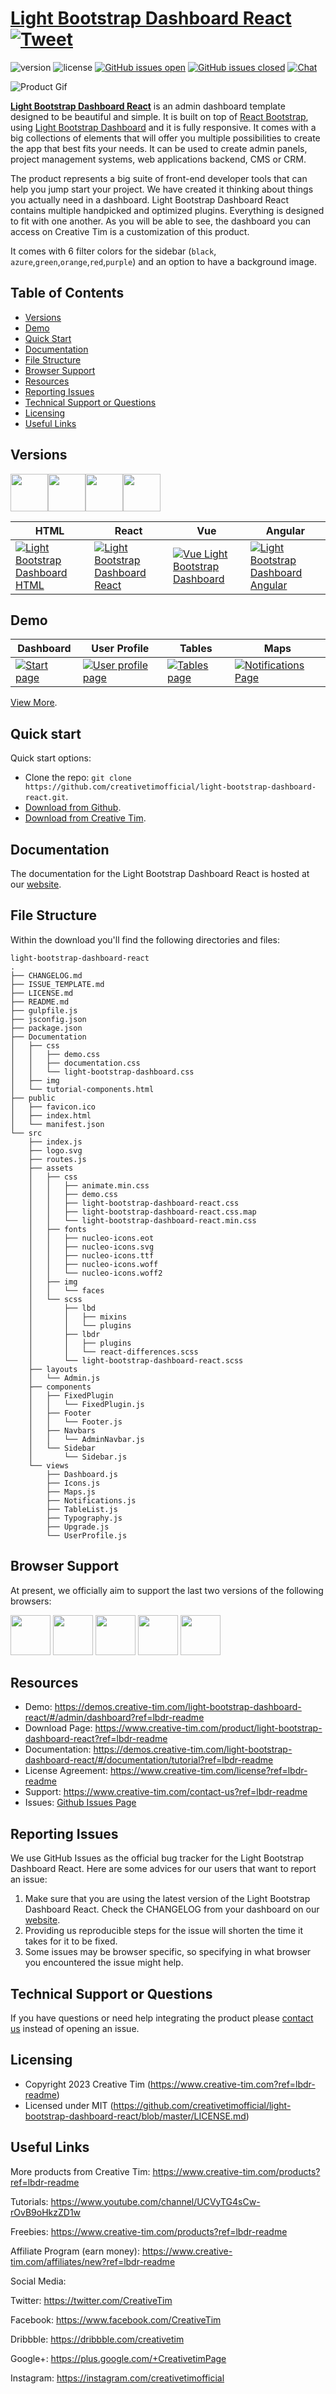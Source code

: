 # [Light Bootstrap Dashboard React](https://demos.creative-tim.com/light-bootstrap-dashboard-react/#/?ref=lbdr-readme) [![Tweet](https://img.shields.io/twitter/url/http/shields.io.svg?style=social&logo=twitter)](https://twitter.com/intent/tweet?url=https%3A%2F%2Fcreativetimofficial.github.io%2Flight-bootstrap-dashboard-react&text=Light%20Bootstrap%20Dashboard%20React%20-%20Free%20Bootstrap%20Admin%20Template&original_referer=https%3A%2F%2Fdemos.creative-tim.com%2Flight-bootstrap-dashboard-react%2F&via=creativetim&hashtags=react%2Cbootstrap%2Creact-bootstrap%2Ccreativetim%2Ccreative-tim)

![version](https://img.shields.io/badge/version-2.0.2-blue.svg) ![license](https://img.shields.io/badge/license-MIT-blue.svg) [![GitHub issues open](https://img.shields.io/github/issues/creativetimofficial/light-bootstrap-dashboard-react.svg?maxAge=2592000)]() [![GitHub issues closed](https://img.shields.io/github/issues-closed-raw/creativetimofficial/light-bootstrap-dashboard-react.svg?maxAge=2592000)]() [![Chat](https://img.shields.io/badge/chat-on%20discord-7289da.svg)](https://discord.gg/E4aHAQy)

![Product Gif](https://raw.githubusercontent.com/creativetimofficial/public-assets/master/light-bootstrap-dashboard-react/light-bootstrap-dashboard-react.gif)

**[Light Bootstrap Dashboard React](https://demos.creative-tim.com/light-bootstrap-dashboard-react/#/?ref=lbdr-readme)** is an admin dashboard template designed to be beautiful and simple. It is built on top of [React Bootstrap](https://5c507d49471426000887a6a7--react-bootstrap.netlify.com/), using [Light Bootstrap Dashboard](https://www.creative-tim.com/product/light-bootstrap?ref=lbdr-readme) and it is fully responsive. It comes with a big collections of elements that will offer you multiple possibilities to create the app that best fits your needs. It can be used to create admin panels, project management systems, web applications backend, CMS or CRM.

The product represents a big suite of front-end developer tools that can help you jump start your project. We have created it thinking about things you actually need in a dashboard. Light Bootstrap Dashboard React contains multiple handpicked and optimized plugins. Everything is designed to fit with one another. As you will be able to see, the dashboard you can access on Creative Tim is a customization of this product.

It comes with 6 filter colors for the sidebar (`black`, `azure`,`green`,`orange`,`red`,`purple`) and an option to have a background image.

## Table of Contents

- [Versions](#versions)
- [Demo](#demo)
- [Quick Start](#quick-start)
- [Documentation](#documentation)
- [File Structure](#file-structure)
- [Browser Support](#browser-support)
- [Resources](#resources)
- [Reporting Issues](#reporting-issues)
- [Technical Support or Questions](#technical-support-or-questions)
- [Licensing](#licensing)
- [Useful Links](#useful-links)

## Versions

[<img src="https://raw.githubusercontent.com/creativetimofficial/public-assets/master/logos/html-logo.jpg" width="60" height="60" />](https://www.creative-tim.com/product/light-bootstrap-dashboard?ref=lbdr-readme)[<img src="https://raw.githubusercontent.com/creativetimofficial/public-assets/master/logos/react-logo.jpg" width="60" height="60" />](https://www.creative-tim.com/product/light-bootstrap-dashboard-react?ref=lbdr-readme)[<img src="https://raw.githubusercontent.com/creativetimofficial/public-assets/master/logos/vue-logo.jpg" width="60" height="60" />](https://www.creative-tim.com/product/vue-light-bootstrap-dashboard?ref=lbdr-readme)[<img src="https://raw.githubusercontent.com/creativetimofficial/public-assets/master/logos/angular-logo.jpg" width="60" height="60" />](https://www.creative-tim.com/product/light-bootstrap-dashboard-angular2?ref=lbdr-readme)

| HTML                                                                                                                                                                                                                                                   | React                                                                                                                                                                                                                                                                     | Vue                                                                                                                                                                                                                                                               | Angular                                                                                                                                                                                                                                                                            |
| ------------------------------------------------------------------------------------------------------------------------------------------------------------------------------------------------------------------------------------------------------ | ------------------------------------------------------------------------------------------------------------------------------------------------------------------------------------------------------------------------------------------------------------------------- | ----------------------------------------------------------------------------------------------------------------------------------------------------------------------------------------------------------------------------------------------------------------- | ---------------------------------------------------------------------------------------------------------------------------------------------------------------------------------------------------------------------------------------------------------------------------------- |
| [![Light Bootstrap Dashboard HTML](https://github.com/creativetimofficial/public-assets/blob/master/light-bootstrap-dashboard/light-bootstrap-dashboard.jpg?raw=true)](https://www.creative-tim.com/product/light-bootstrap-dashboard?ref=lbdr-readme) | [![Light Bootstrap Dashboard React](https://github.com/creativetimofficial/public-assets/blob/master/light-bootstrap-dashboard-react/light-bootstrap-dashboard-react.jpg?raw=true)](https://www.creative-tim.com/product/light-bootstrap-dashboard-react?ref=lbdr-readme) | [![Vue Light Bootstrap Dashboard](https://github.com/creativetimofficial/public-assets/blob/master/vue-light-bootstrap-dashboard/vue-light-bootstrap-dashboard.jpg?raw=true)](https://www.creative-tim.com/product/vue-light-bootstrap-dashboard?ref=lbdr-readme) | [![Light Bootstrap Dashboard Angular](https://github.com/creativetimofficial/public-assets/blob/master/light-bootstrap-dashboard-angular/light-bootstrap-dashboard-angular.jpg?raw=true)](https://www.creative-tim.com/product/light-bootstrap-dashboard-angular2?ref=lbdr-readme) |

## Demo

| Dashboard                                                                                                                                                                                                                                        | User Profile                                                                                                                                                                                                                                       | Tables                                                                                                                                                                                                                                           | Maps                                                                                                                                                                                                                                                             |
| ------------------------------------------------------------------------------------------------------------------------------------------------------------------------------------------------------------------------------------------------ | -------------------------------------------------------------------------------------------------------------------------------------------------------------------------------------------------------------------------------------------------- | ------------------------------------------------------------------------------------------------------------------------------------------------------------------------------------------------------------------------------------------------ | ---------------------------------------------------------------------------------------------------------------------------------------------------------------------------------------------------------------------------------------------------------------- |
| [![Start page](https://raw.githubusercontent.com/creativetimofficial/public-assets/master/light-bootstrap-dashboard-react/dashboard-page.png)](https://demos.creative-tim.com/light-bootstrap-dashboard-react/#/admin/dashboard?ref=lbdr-readme) | [![User profile page](https://raw.githubusercontent.com/creativetimofficial/public-assets/master/light-bootstrap-dashboard-react/user-page.png)](https://demos.creative-tim.com/light-bootstrap-dashboard-react/#/admin/user-page?ref=lbdr-readme) | [![Tables page ](https://raw.githubusercontent.com/creativetimofficial/public-assets/master/light-bootstrap-dashboard-react/tables-page.png)](https://demos.creative-tim.com/light-bootstrap-dashboard-react/#/admin/table-list?ref=lbdr-readme) | [![Notifications Page](https://raw.githubusercontent.com/creativetimofficial/public-assets/master/light-bootstrap-dashboard-react/notifications-page.png)](https://demos.creative-tim.com/light-bootstrap-dashboard-react/#/admin/notifications?ref=lbdr-readme) |

[View More](https://demos.creative-tim.com/light-bootstrap-dashboard-react/#/admin/dashboard?ref=lbdr-readme).

## Quick start

Quick start options:

- Clone the repo: `git clone https://github.com/creativetimofficial/light-bootstrap-dashboard-react.git`.
- [Download from Github](https://github.com/creativetimofficial/light-bootstrap-dashboard-react/archive/master.zip).
- [Download from Creative Tim](https://www.creative-tim.com/product/light-bootstrap-dashboard-react?ref=lbdr-readme).

## Documentation

The documentation for the Light Bootstrap Dashboard React is hosted at our [website](https://demos.creative-tim.com/light-bootstrap-dashboard-react/#/documentation/?ref=lbdr-readme).

## File Structure

Within the download you'll find the following directories and files:

```
light-bootstrap-dashboard-react
.
├── CHANGELOG.md
├── ISSUE_TEMPLATE.md
├── LICENSE.md
├── README.md
├── gulpfile.js
├── jsconfig.json
├── package.json
├── Documentation
│   ├── css
│   │   ├── demo.css
│   │   ├── documentation.css
│   │   └── light-bootstrap-dashboard.css
│   ├── img
│   └── tutorial-components.html
├── public
│   ├── favicon.ico
│   ├── index.html
│   └── manifest.json
└── src
    ├── index.js
    ├── logo.svg
    ├── routes.js
    ├── assets
    │   ├── css
    │   │   ├── animate.min.css
    │   │   ├── demo.css
    │   │   ├── light-bootstrap-dashboard-react.css
    │   │   ├── light-bootstrap-dashboard-react.css.map
    │   │   └── light-bootstrap-dashboard-react.min.css
    │   ├── fonts
    │   │   ├── nucleo-icons.eot
    │   │   ├── nucleo-icons.svg
    │   │   ├── nucleo-icons.ttf
    │   │   ├── nucleo-icons.woff
    │   │   └── nucleo-icons.woff2
    │   ├── img
    │   │   └── faces
    │   └── scss
    │       ├── lbd
    │       │   ├── mixins
    │       │   └── plugins
    │       ├── lbdr
    │       │   ├── plugins
    │       │   └── react-differences.scss
    │       └── light-bootstrap-dashboard-react.scss
    ├── layouts
    │   └── Admin.js
    ├── components
    │   ├── FixedPlugin
    │   │   └── FixedPlugin.js
    │   ├── Footer
    │   │   └── Footer.js
    │   ├── Navbars
    │   │   └── AdminNavbar.js
    │   └── Sidebar
    │       └── Sidebar.js
    └── views
        ├── Dashboard.js
        ├── Icons.js
        ├── Maps.js
        ├── Notifications.js
        ├── TableList.js
        ├── Typography.js
        ├── Upgrade.js
        └── UserProfile.js
```

## Browser Support

At present, we officially aim to support the last two versions of the following browsers:

<img src="https://s3.amazonaws.com/creativetim_bucket/github/browser/chrome.png" width="64" height="64"> <img src="https://s3.amazonaws.com/creativetim_bucket/github/browser/firefox.png" width="64" height="64"> <img src="https://s3.amazonaws.com/creativetim_bucket/github/browser/edge.png" width="64" height="64"> <img src="https://s3.amazonaws.com/creativetim_bucket/github/browser/safari.png" width="64" height="64"> <img src="https://s3.amazonaws.com/creativetim_bucket/github/browser/opera.png" width="64" height="64">

## Resources

- Demo: https://demos.creative-tim.com/light-bootstrap-dashboard-react/#/admin/dashboard?ref=lbdr-readme
- Download Page: https://www.creative-tim.com/product/light-bootstrap-dashboard-react?ref=lbdr-readme
- Documentation: https://demos.creative-tim.com/light-bootstrap-dashboard-react/#/documentation/tutorial?ref=lbdr-readme
- License Agreement: https://www.creative-tim.com/license?ref=lbdr-readme
- Support: https://www.creative-tim.com/contact-us?ref=lbdr-readme
- Issues: [Github Issues Page](https://github.com/creativetimofficial/light-bootstrap-dashboard-react/issues)

## Reporting Issues

We use GitHub Issues as the official bug tracker for the Light Bootstrap Dashboard React. Here are some advices for our users that want to report an issue:

1. Make sure that you are using the latest version of the Light Bootstrap Dashboard React. Check the CHANGELOG from your dashboard on our [website](https://www.creative-tim.com/?ref=lbdr-readme).
2. Providing us reproducible steps for the issue will shorten the time it takes for it to be fixed.
3. Some issues may be browser specific, so specifying in what browser you encountered the issue might help.

## Technical Support or Questions

If you have questions or need help integrating the product please [contact us](https://www.creative-tim.com/contact-us?ref=lbdr-readme) instead of opening an issue.

## Licensing

- Copyright 2023 Creative Tim (https://www.creative-tim.com?ref=lbdr-readme)
- Licensed under MIT (https://github.com/creativetimofficial/light-bootstrap-dashboard-react/blob/master/LICENSE.md)

## Useful Links

More products from Creative Tim: <https://www.creative-tim.com/products?ref=lbdr-readme>

Tutorials: <https://www.youtube.com/channel/UCVyTG4sCw-rOvB9oHkzZD1w>

Freebies: <https://www.creative-tim.com/products?ref=lbdr-readme>

Affiliate Program (earn money): <https://www.creative-tim.com/affiliates/new?ref=lbdr-readme>

Social Media:

Twitter: <https://twitter.com/CreativeTim>

Facebook: <https://www.facebook.com/CreativeTim>

Dribbble: <https://dribbble.com/creativetim>

Google+: <https://plus.google.com/+CreativetimPage>

Instagram: <https://instagram.com/creativetimofficial>

